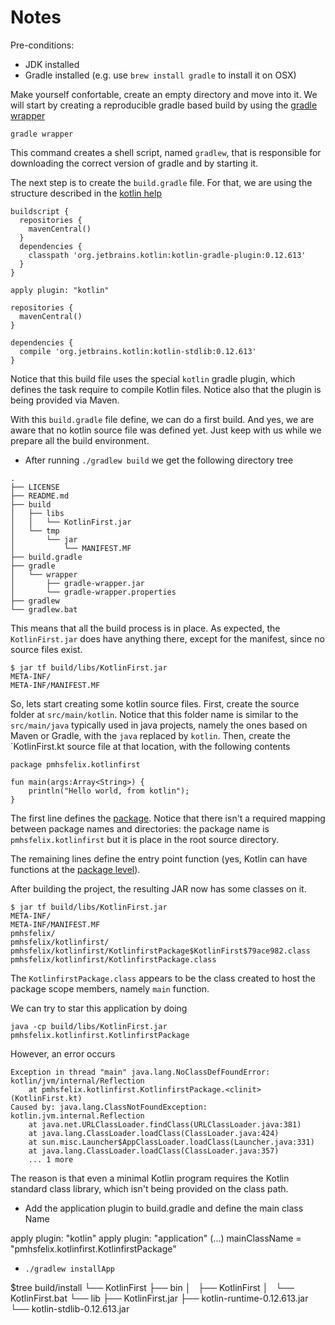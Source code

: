 # Notes

Pre-conditions:
* JDK installed
* Gradle installed (e.g. use `brew install gradle` to install it on OSX)

Make yourself confortable, create an empty directory and move into it.
We will start by creating a reproducible gradle based build by using the [gradle wrapper](https://docs.gradle.org/current/userguide/gradle_wrapper.html)

```
gradle wrapper
```

This command creates a shell script, named `gradlew`, that is responsible for downloading the correct version of gradle and by starting it.

The next step is to create the `build.gradle` file.
For that, we are using the structure described in the [kotlin help](http://kotlinlang.org/docs/reference/using-gradle.html)

```
buildscript {
  repositories {
    mavenCentral()
  }
  dependencies {
    classpath 'org.jetbrains.kotlin:kotlin-gradle-plugin:0.12.613'
  }
}

apply plugin: "kotlin"

repositories {
  mavenCentral()
}

dependencies {
  compile 'org.jetbrains.kotlin:kotlin-stdlib:0.12.613'
}
```

Notice that this build file uses the special `kotlin` gradle plugin, which defines the task require to compile Kotlin files.
Notice also that the plugin is being provided via Maven.

With this `build.gradle` file define, we can do a first build.
And yes, we are aware that no kotlin source file was defined yet.
Just keep with us while we prepare all the build environment.

* After running `./gradlew build` we get the following directory tree

```
.
├── LICENSE
├── README.md
├── build
│   ├── libs
│   │   └── KotlinFirst.jar
│   └── tmp
│       └── jar
│           └── MANIFEST.MF
├── build.gradle
├── gradle
│   └── wrapper
│       ├── gradle-wrapper.jar
│       └── gradle-wrapper.properties
├── gradlew
└── gradlew.bat
```

This means that all the build process is in place.
As expected, the `KotlinFirst.jar` does have anything there, except for the manifest, since no source files exist.

```
$ jar tf build/libs/KotlinFirst.jar
META-INF/
META-INF/MANIFEST.MF
```

So, lets start creating some kotlin source files.
First, create the source folder at `src/main/kotlin`.
Notice that this folder name is similar to the `src/main/java` typically used in java projects, namely the ones based on Maven or Gradle, with the `java` replaced by `kotlin`.
Then, create the `KotlinFirst.kt source file at that location, with the following contents

```
package pmhsfelix.kotlinfirst

fun main(args:Array<String>) {
    println("Hello world, from kotlin");
}
```



The first line defines the [package](http://kotlinlang.org/docs/reference/packages.html). 
Notice that there isn't a required mapping between package names and directories: the package name is `pmhsfelix.kotlinfirst` but it is place in the root source directory.

 The remaining lines define the entry point function (yes, Kotlin can have functions at the [package level](http://kotlinlang.org/docs/reference/functions.html)).

After building the project, the resulting JAR now has some classes on it.

```
$ jar tf build/libs/KotlinFirst.jar
META-INF/
META-INF/MANIFEST.MF
pmhsfelix/
pmhsfelix/kotlinfirst/
pmhsfelix/kotlinfirst/KotlinfirstPackage$KotlinFirst$79ace982.class
pmhsfelix/kotlinfirst/KotlinfirstPackage.class
```

The `KotlinfirstPackage.class` appears to be the class created to host the package scope members, namely `main` function.

We can try to star this application by doing

```
java -cp build/libs/KotlinFirst.jar pmhsfelix.kotlinfirst.KotlinfirstPackage
```

However, an error occurs

```
Exception in thread "main" java.lang.NoClassDefFoundError: kotlin/jvm/internal/Reflection
    at pmhsfelix.kotlinfirst.KotlinfirstPackage.<clinit>(KotlinFirst.kt)
Caused by: java.lang.ClassNotFoundException: kotlin.jvm.internal.Reflection
    at java.net.URLClassLoader.findClass(URLClassLoader.java:381)
    at java.lang.ClassLoader.loadClass(ClassLoader.java:424)
    at sun.misc.Launcher$AppClassLoader.loadClass(Launcher.java:331)
    at java.lang.ClassLoader.loadClass(ClassLoader.java:357)
    ... 1 more

```
The reason is that even a minimal Kotlin program requires the Kotlin standard class library, which isn't being provided on the class path.

* Add the application plugin to build.gradle and define the main class Name

apply plugin: "kotlin"
apply plugin: "application"
(...)
mainClassName = "pmhsfelix.kotlinfirst.KotlinfirstPackage"

* `./gradlew installApp`

$tree 
build/install
└── KotlinFirst
    ├── bin
    │   ├── KotlinFirst
    │   └── KotlinFirst.bat
    └── lib
        ├── KotlinFirst.jar
        ├── kotlin-runtime-0.12.613.jar
        └── kotlin-stdlib-0.12.613.jar




